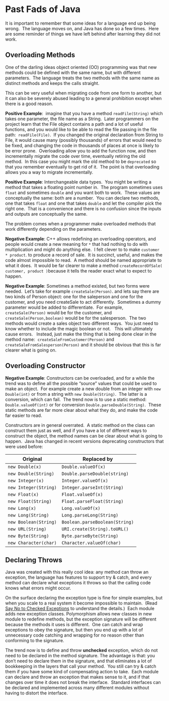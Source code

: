 #  Past Fads of Java

It is important to remember that some ideas for a language end up being wrong.  The language moves on, and Java has done so a few times.  Here are some reminder of things we have left behind after learning they did not work.


## Overloading Methods

One of the darling ideas object oriented (OO) programming was that new methods could be defined with the same name, but with different parameters.  The language treats the two methods with the same name as distinct methods and keeps the calls straight.

This can be very useful when migrating code from one form to another, but it can also be severely abused leading to a general prohibition except when there is a good reason.

**Positive Example**:  imagine that you have a method `readFile(String)` which takes one parameter, the file name as a String.  Later programmers on the project learn that the File object contains a path and a lot of useful functions, and you would like to be able to read the file passing in the file path:  `readFile(File)`.  If you changed the original declaration from String to File, it would cause many (possibly thousands) of errors that would need to be fixed, and changing the code in thousands of places at once is likely to be error prone.  Overloading allow you to add the function now, and then incrementally migrate the code over time, eventually retiring the old method.  In this case you might mark the old method to be `deprecated` so that you remember eventually to get rid of it.  The point is that overloading allows you a way to migrate incrementally.

**Positive Example**: Interchangeable data types.  You might be writing a method that takes a floating point number in.  The program sometimes uses `float` and sometimes `double` and you want both to work.  These values are conceptually the same: both are a number.  You can declare two methods, one that takes `float` and one that takes `double` and let the compiler pick the right one.  That is a convenience and there is no confusion since the inputs and outputs are conceptually the same.

The problem comes when a programmer make overloaded methods that work differently depending on the parameters.

**Negative Example**: C++ allows redefining an overloading operators, and people would create a new meaning for `*` that had nothing to do with multiplication and might do anything else.  I felt clever to to make `customer * product`. to produce a record of sale.  It is succinct, useful, and makes the code almost impossible to read.  A method should be named appropriate to what it does.  It would be far clearer to make a method `createRecordOfSale( customer, product )`because it tells the reader exact what to expect to happen.

**Negative Example**: Sometimes a method existed, but two forms were needed.  Let’s take for example `createSale(Person)`. and lets say there are two kinds of Person object: one for the saleperson and one for the customer, and you need createSale to act differently.  Sometimes a dummy parameter would be added to differentiate.  For example, `createSale(Person)` would be for the customer, and `createSale(Person,boolean)` would be for the salesperson.  The two methods would create a sales object two different ways.  You just need to know whether to include the magic boolean or not.   This will ultimately cause errors.   Instead, just make the thing that is being done clear in the method name:  `createSaleFromCustomer(Person)` and `createSaleFromSalesperson(Person)` and it should be obvious that this is far clearer what is going on.

## Overloading Constructor

**Negative Example**: Constructors can be overloaded, and for a while the trend was to define all the possible “source” values that could be used to make an object.  For example create a new double from an integer with `new Double(int)` or from a string with `new Double(String)`.  The latter is a conversion, which can fail.  The trend now is to use a static method:  `Double.valueOf(int)` or for conversion `Double.parseDouble(String)`.  These static methods are far more clear about what they do, and make the code far easier to read.

Constructors are in general overrated.  A static method on the class can construct them just as well, and if you have a lot of different ways to construct the object, the method names can be clear about what is going to happen.  Java has changed in recent versions deprecating constructors that were used before:

|Original |Replaced by|
|---------|-----------|
|`new Double(x)` | `Double.valueOf(x)`|
|`new Double(String)` | `Double.parseDouble(string)`|
|`new Integer(x)` | `Integer.valueOf(x)`|
|`new Integer(String)` | `Integer.parseInt(String)`|
|`new Float(x)` | `Float.valueOf(x)`|
|`new Float(String)` | `Float.parseFloat(String)`|
|`new Long(x)` | `Long.valueOf(x)`|
|`new Long(String)` | `Long.parseLong(String)`|
|`new Boolean(String)` | `Boolean.parseBoolean(String)`|
|`new URL(String)` | `URI.create(String).toURL()`|
|`new Byte(String)` | `Byte.parseByte(String)`|
|`new Character(char)` | `Character.valueOf(char)`|

## Declaring Throws

Java was created with this really cool idea: any method can throw an exception, the language has features to support try & catch, and every method can declare what exceptions it throws so that the calling code knows what errors might occur.

On the surface declaring the exception type is fine for simple examples, but when you scale to a real system it become impossible to maintain.  (Read [Say No to Checked Exceptions](https://agiletribe.purplehillsbooks.com/2023/07/13/say-no-to-checked-exceptions/) to understand the details.)  Each module adds new exception classes. Polymorphism allows new classes in new module to redefine methods, but the exception signature will be different because the methods it uses is different.  One can catch and wrap exceptions to obey the signature, but then you end up with a lot of unnecessary code catching and wrapping for no reason other than conforming to the signature.

The trend now is to define and throw **unchecked** exception, which do not need to be declared in the method signature. The advantage is that: you don’t need to declare them in the signature, and that eliminates a lot of bookkeeping in the layers that call your method.  You still can try & catch them if you have some kind of compensating action to take.  Each module can declare and throw an exception that makes sense to it, and if that changes over time it does not break the interface.  Standard interfaces can be declared and implemented across many different modules without having to distort the interface.